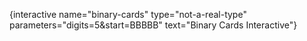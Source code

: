 {interactive name="binary-cards" type="not-a-real-type" parameters="digits=5&start=BBBBB" text="Binary Cards Interactive"}
